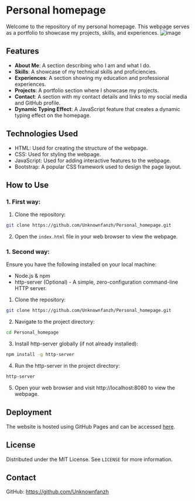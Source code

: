 # Personal homepage
Welcome to the repository of my personal homepage. This webpage serves as a portfolio to showcase my projects, skills, and experiences.
![image]()
## Features
- **About Me**: A section describing who I am and what I do.
- **Skills**: A showcase of my technical skills and proficiencies.
- **Experiences**: A section showing my education and professional experiences.
- **Projects**: A portfolio section where I showcase my projects.
- **Contact**: A section with my contact details and links to my social media and GitHub profile.
- **Dynamic Typing Effect**: A JavaScript feature that creates a dynamic typing effect on the homepage.
## Technologies Used
- HTML: Used for creating the structure of the webpage.
- CSS: Used for styling the webpage.
- JavaScript: Used for adding interactive features to the webpage.
- Bootstrap: A popular CSS framework used to design the page layout.

## How to Use
### 1. First way:
1. Clone the repository:
```sh
git clone https://github.com/Unknownfanzh/Personal_homepage.git
```
2. Open the `index.html` file in your web browser to view the webpage.
### 1. Second way:
Ensure you have the following installed on your local machine:
- Node.js & npm
- http-server (Optional) - A simple, zero-configuration command-line HTTP server.
1. Clone the repository:
```sh
git clone https://github.com/Unknownfanzh/Personal_homepage.git
```
2. Navigate to the project directory:
```sh
cd Personal_homepage
```
3. Install http-server globally (if not already installed):
```sh
npm install -g http-server
```
4. Run the http-server in the project directory:
```sh
http-server
```
5. Open your web browser and visit http://localhost:8080 to view the webpage.

## Deployment
The website is hosted using GitHub Pages and can be accessed [here](https://unknownfanzh.github.io/Personal_homepage/).

## License
Distributed under the MIT License. See `LICENSE` for more information.

## Contact
GitHub: https://github.com/Unknownfanzh